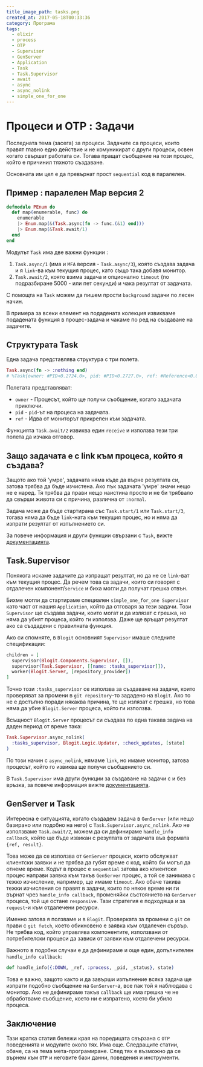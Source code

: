 ```yaml
---
title_image_path: tasks.png
created_at: 2017-05-18T00:33:36
category: Програма
tags:
  - elixir
  - process
  - OTP
  - Supervisor
  - GenServer
  - Application
  - Task
  - Task.Supervisor
  - await
  - async
  - async_nolink
  - simple_one_for_one
---
```


# Процеси и OTP : Задачи

Последната тема (засега) за процеси. Задачите са процеси, които правят главно
едно действие и не комуникират с други процеси, освен когато свършат работата си.
Тогава пращат съобщение на този процес, който е причинил тяхното създаване.

Основната им цел е да превърнат прост `sequential` код в паралелен.

## Пример : паралелен Map версия 2

```elixir
defmodule PEnum do
  def map(enumerable, func) do
    enumerable
    |> Enum.map(&(Task.async(fn -> func.(&1) end)))
    |> Enum.map(&Task.await/1)
  end
end
```

Модулът `Task` има две важни функции :
1. `Task.async/1` (има и `MFA` версия - `Task.async/3`), която създава задача и я `link`-ва към текущия процес, като също така добавя монитор.
2. `Task.await/2`, която взима задача и опционално `timeout` (по подразбиране 5000 - или пет секунди) и чака резултат от задачата.

С помощта на `Task` можем да пишем прости `background` задачи по лесен начин.

В примера за всеки елемент на подадената колекция извикваме подадената функция в процес-задача и чакаме по ред на създаване на задачите.

## Структурата Task

Една задача представлява структура с три полета.

```elixir
Task.async(fn -> :nothing end)
# %Task{owner: #PID<0.2724.0>, pid: #PID<0.2727.0>, ref: #Reference<0.0.3.551>}
```

Полетата представляват:
* `owner` - Процесът, който ще получи съобщение, когато задачата приключи.
* `pid` - `pid`-ът на процеса на задачата.
* `ref` - Идва от мониторът прикрепен към задачата.

Функцията `Task.await/2` извиква един `receive` и използва тези три полета да изчака отговор.

## Защо задачата е с link към процеса, който я създава?

Защото ако той 'умре', задачата няма къде да върне резултата си, затова трябва да бъде изчистена.
Ако пък задачата 'умре' значи нещо не е наред. Тя трябва да прави нещо наистина просто и не би трябвало да свърши живота си с причина, различна от `:normal`.

Задача може да бъде стартирана със `Task.start/1` или `Task.start/3`, тогава няма да бъде `link`-ната към текущия процес, но и няма да изпрати резултат от изпълнението си.

За повече информация и други функции свързани с `Task`, вижте [документацията](https://hexdocs.pm/elixir/Task.html#content).

## Task.Supervisor

Понякога искаме задачите да изпращат резултат, но да не се `link`-ват към текущия процес.
Да речем това са задачи, които си говорят с отдалечен компонент/`service` и биха могли да получат грешка отвън.

Бихме могли да стартираме специален `simple_one_for_one Supervisor` като част от нашия `Application`, който да отговаря за тези задачи.
Този `Supervisor` ще създава задачи, които могат и да излязат с грешка, но няма да убият процеса, който ги използва.
Даже ще връщат резултат ако са създадени с правилната функция.

Ако си спомняте, в `Blogit` основният `Supervisor` имаше следните спецификации:

```elixir
children = [
  supervisor(Blogit.Components.Supervisor, []),
  supervisor(Task.Supervisor, [[name: :tasks_supervisor]]),
  worker(Blogit.Server, [repository_provider])
]
```

Точно този `:tasks_supervisor` се използва за създаване на задачи, които проверяват за промени в `git repository`-то зададено на `Blogit`.
Ако то не е достъпно поради някаква причина, те ще излязат с грешка, но това няма да убие `Blogit.Server` процеса, който ги използва.

Всъщност `Blogit.Server` процесът си създава по една такава задача на даден период от време така:

```elixir
Task.Supervisor.async_nolink(
  :tasks_supervisor, Blogit.Logic.Updater, :check_updates, [state]
)
```

По този начин с `async_nolink`, нямаме `link`, но имаме монитор, затова процесът, който го извиква ще получи съобщението си.

В `Task.Supervisor` има други функции за създаване на задачи с и без връзка, за повече информация вижте [документацията](https://hexdocs.pm/elixir/Task.Supervisor.html#content).

## GenServer и Task

Интересна е ситуацията, когато създадем задача в `GenServer` (или нещо базирано или подобно на него) с `Task.Supervisor.async_nolink`.
Ако не използваме `Task.await/2`, можем да си дефинираме `handle_info callback`, който ще бъде извикан с резултата от задачата във формата `{ref, result}`.

Това може да се използва от `GenServer` процеси, които обслужват клиентски заявки и не трябва да губят време с код, който би могъл да отнеме време.
Кодът в процес е `sequential` затова ако клиентски процес направи заявка към такъв `GenServer` процес, а той се занимава с тежко изчисление, например, ще имаме `timeout`.
Ако обаче такива тежки изчисления се правят в задачи, които по някое време ни ги върнат чрез `handle_info callback`, променяйки състоянието на `GenServer` процеса, той ще остане `responsive`.
Тази стратегия е подходяща и за `request`-и към отдалечени ресурси.

Именно затова я ползваме и в `Blogit`. Проверката за промени с `git` се прави с `git fetch`, което обикновено е заявка към отдалечен сървър. Не трябва код, който управлява компонентите, използвани от потребителски процеси
да зависи от заявки към отдалечени ресурси.

Важното в подобни случаи е да дефинираме и още един, допълнителен `handle_info callback`:

```elixir
def handle_info({:DOWN, _ref, :process, _pid, _status}, state)
```

Това е важно, защото както и да завърши изпълнение всяка задача ще изпрати подобно съобщение
на `GenServer`-а, все пак той я наблюдава с монитор.
Ако не дефинираме такъв `callback` ще има грешка че не обработваме съобщение, което ни е изпратено, което би убило процеса.

## Заключение

Тази кратка статия бележи края на поредицата свързана с `OTP` поведенията и модулите около тях.
Има още. Следващите статии, обаче, са на тема мета-програмиране.
След тях е възможно да се върнем към `OTP` и неговите бази данни, поведения и инструменти.
